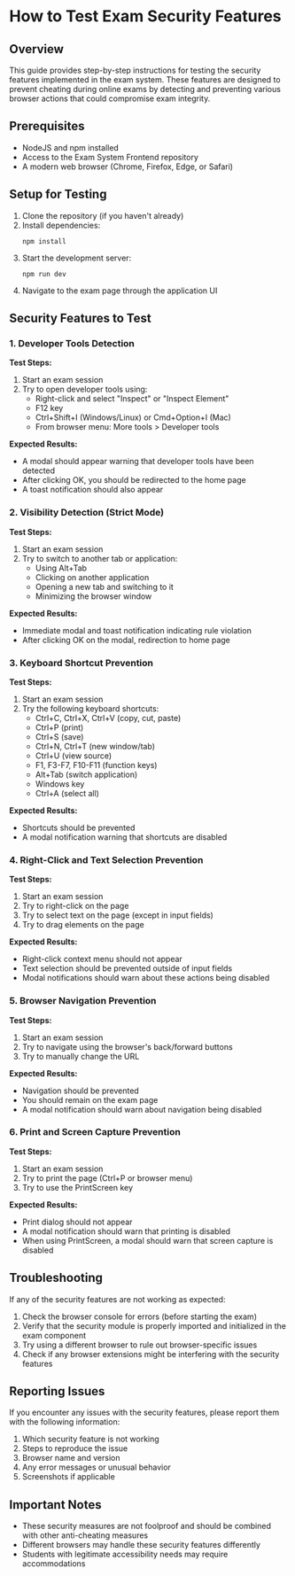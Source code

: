 # How to Test Exam Security Features

## Overview

This guide provides step-by-step instructions for testing the security features implemented in the exam system. These features are designed to prevent cheating during online exams by detecting and preventing various browser actions that could compromise exam integrity.

## Prerequisites

- NodeJS and npm installed
- Access to the Exam System Frontend repository
- A modern web browser (Chrome, Firefox, Edge, or Safari)

## Setup for Testing

1. Clone the repository (if you haven't already)
2. Install dependencies:
   ```
   npm install
   ```
3. Start the development server:
   ```
   npm run dev
   ```
4. Navigate to the exam page through the application UI

## Security Features to Test

### 1. Developer Tools Detection

**Test Steps:**
1. Start an exam session
2. Try to open developer tools using:
   - Right-click and select "Inspect" or "Inspect Element"
   - F12 key
   - Ctrl+Shift+I (Windows/Linux) or Cmd+Option+I (Mac)
   - From browser menu: More tools > Developer tools

**Expected Results:**
- A modal should appear warning that developer tools have been detected
- After clicking OK, you should be redirected to the home page
- A toast notification should also appear

### 2. Visibility Detection (Strict Mode)

**Test Steps:**
1. Start an exam session
2. Try to switch to another tab or application:
   - Using Alt+Tab
   - Clicking on another application
   - Opening a new tab and switching to it
   - Minimizing the browser window

**Expected Results:**
- Immediate modal and toast notification indicating rule violation
- After clicking OK on the modal, redirection to home page

### 3. Keyboard Shortcut Prevention

**Test Steps:**
1. Start an exam session
2. Try the following keyboard shortcuts:
   - Ctrl+C, Ctrl+X, Ctrl+V (copy, cut, paste)
   - Ctrl+P (print)
   - Ctrl+S (save)
   - Ctrl+N, Ctrl+T (new window/tab)
   - Ctrl+U (view source)
   - F1, F3-F7, F10-F11 (function keys)
   - Alt+Tab (switch application)
   - Windows key
   - Ctrl+A (select all)

**Expected Results:**
- Shortcuts should be prevented
- A modal notification warning that shortcuts are disabled

### 4. Right-Click and Text Selection Prevention

**Test Steps:**
1. Start an exam session
2. Try to right-click on the page
3. Try to select text on the page (except in input fields)
4. Try to drag elements on the page

**Expected Results:**
- Right-click context menu should not appear
- Text selection should be prevented outside of input fields
- Modal notifications should warn about these actions being disabled

### 5. Browser Navigation Prevention

**Test Steps:**
1. Start an exam session
2. Try to navigate using the browser's back/forward buttons
3. Try to manually change the URL

**Expected Results:**
- Navigation should be prevented
- You should remain on the exam page
- A modal notification should warn about navigation being disabled

### 6. Print and Screen Capture Prevention

**Test Steps:**
1. Start an exam session
2. Try to print the page (Ctrl+P or browser menu)
3. Try to use the PrintScreen key

**Expected Results:**
- Print dialog should not appear
- A modal notification should warn that printing is disabled
- When using PrintScreen, a modal should warn that screen capture is disabled

## Troubleshooting

If any of the security features are not working as expected:

1. Check the browser console for errors (before starting the exam)
2. Verify that the security module is properly imported and initialized in the exam component
3. Try using a different browser to rule out browser-specific issues
4. Check if any browser extensions might be interfering with the security features

## Reporting Issues

If you encounter any issues with the security features, please report them with the following information:

1. Which security feature is not working
2. Steps to reproduce the issue
3. Browser name and version
4. Any error messages or unusual behavior
5. Screenshots if applicable

## Important Notes

- These security measures are not foolproof and should be combined with other anti-cheating measures
- Different browsers may handle these security features differently
- Students with legitimate accessibility needs may require accommodations
